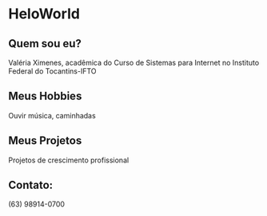# HeloWorld
## Quem sou eu? ##
Valéria Ximenes, acadêmica do Curso de Sistemas para Internet no Instituto Federal do Tocantins-IFTO
## Meus Hobbies ##
  Ouvir música, caminhadas
## Meus Projetos ##
  Projetos de crescimento profissional
## Contato: ##
  (63) 98914-0700
